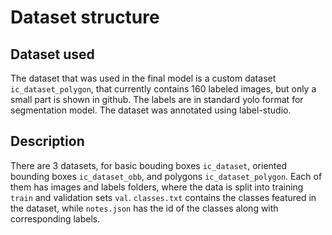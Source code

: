 # Dataset structure

## Dataset used

The dataset that was used in the final model is a custom dataset `ic_dataset_polygon`, that currently contains 160 labeled images, but only a small part is shown in github. The labels are in standard yolo format for segmentation model. The dataset was annotated using label-studio.


## Description

There are 3 datasets, for basic bouding boxes `ic_dataset`, oriented bounding boxes `ic_dataset_obb`, and polygons `ic_dataset_polygon`. Each of them has images and labels folders, where the data is split into training `train` and validation sets `val`. `classes.txt` contains the classes featured in the dataset, while `notes.json` has the id of the classes along with corresponding labels.